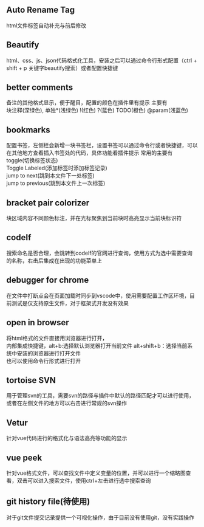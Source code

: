 ## Auto Rename  Tag

  html文件标签自动补充与前后修改

## Beautify

  html、css、js、json代码格式化工具，安装之后可以通过命令行形式配置（ctrl + shift + p  关键字beautify搜索）或者配置快捷键

## better comments

  备注的其他格式显示，便于醒目，配置的颜色在插件里有提示
  主要有  
    块注释(深绿色), 单独*(浅绿色) !(红色) ?(蓝色) TODO(橙色) @param(浅蓝色) 

## bookmarks

  配置书签，左侧栏会新增一块书签栏，设置书签可以通过命令行或者快捷键，可以在其他地方查看插入书签处的代码，具体功能看插件提示
  常用的主要有  
      toggle(切换标签状态)   
      Toggle Labeled(添加标签时添加标签记录)   
      jump to next(跳到本文件下一处标签)   
      jump to previous(跳到本文件上一次标签)  

## bracket pair colorizer
  
  块区域内容不同颜色标注，并在光标聚焦到当前块时高亮显示当前块标识符
  
## codeIf
 
  搜索命名是否合理，会跳转到codeIf的官网进行查询，使用方式为选中需要查询的名称，右击后集成在出现的功能菜单上

## debugger for chrome

  在文件中打断点会在页面加载时同步到vscode中，使用需要配置工作区环境，目前测试是仅支持原生文件，对于框架式开发没有效果
  
## open in browser
  将html格式的文件直接用浏览器进行打开，  
  内部集成快捷键，alt+b:选择默认浏览器打开当前文件  alt+shift+b：选择当前系统中安装的浏览器进行打开文件  
  也可以使用命令行形式进行打开

## tortoise SVN

  用于管理svn的工具，需要svn的路径与插件中默认的路径匹配才可以进行使用，或者在左侧文件的地方可以右击进行常规的svn操作
  
## Vetur

  针对vue代码进行的格式化与语法高亮等功能的显示
  
## vue peek
  
  针对vue格式文件，可以查找文件中定义变量的位置，并可以进行一个缩略图查看，双击可以进入搜索文件，使用ctrl+左击进行选中搜索查询
  
 ## git history file(待使用)
 
  对于git文件提交记录提供一个可视化操作，由于目前没有使用git，没有实践操作
  
